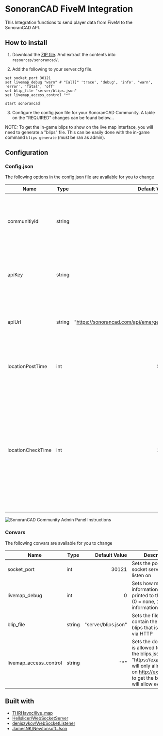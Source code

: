 # SonoranCAD FiveM Integration

This Integration functions to send player data from FiveM to the SonoranCAD API.

## How to install

1. Download the [ZIP file](https://github.com/SonoranBrian/SonoranCADLuaIntegration/archive/master.zip). And extract the contents into `resources/sonorancad/`.

2. Add the following to your server.cfg file.

```
set socket_port 30121
set livemap_debug "warn" # "[all]" 'trace', 'debug', 'info', 'warn', 'error', 'fatal', 'off'
set blip_file "server/blips.json"
set livemap_access_control "*"

start sonorancad
```

3. Configure the config.json file for your SonoranCAD Community. A table on the "REQUIRED" changes can be found below...

NOTE: To get the in-game blips to show on the live map interface, you will need to generate a "blips" file.
This can be easily done with the in-game command `blips generate` (must be ran as admin).

## Configuration

### Config.json
The following options in the config.json file are available for you to change

| Name                    | Type           | Default Value       | Description |
| ----------------------- | -------------  | ------------------: | ----------- |
| communitiyId            | string         | ""                  | REQUIRED: Set this to your Community ID found on SonoranCAD's Community Admin Panel (pictured below) |
| apiKey                  | string         | ""                  | REQUIRED: Set this to your API Key found on SonoranCAD's Community Admin Panel (pictured below)  |
| apiUrl                  | string         | "https://sonorancad.com/api/emergency" | This is already set to the default API URL for all SonoranCAD API communications |
| locationPostTime        | int            | 5000                | Lowering this value will result in rate limiting by SonoranCAD, must be higher than 5000 miliseconds |
| locationCheckTime       | int            | 1000                | This value controls the amount of time between each player's client checking for a change to their last reported location. It is not needed to lower or increase this value and doing so may result in worse performance or longer periods of time before SonoranCAD shows updates for units. |

![SonoranCAD Community Admin Panel Instructions](https://sonoransoftware.com/tutorials/sonorancad/images/integration_api_keys.png "Get your Community ID and apiKey here")

### Convars
The following convars are available for you to change

| Name                    | Type           | Default Value       | Description |
| ----------------------- | -------------  | ------------------: | ----------- |
| socket_port             | int            | 30121               | Sets the port the socket server should listen on |
| livemap_debug           | int            | 0                   | Sets how much information gets printed to the console (0 = none, 1 = basic information, 2 = all) |
| blip_file               | string         | "server/blips.json" | Sets the file that will contain the generated blips that is exposed via HTTP |
| livemap_access_control  | string         | "*"                 | Sets the domain that is allowed to access the blips.json file (E.g. "https://example.com" will only allow the UI on http://example.com to get the blips), "*" will allow everyone |

## Built with
* [THRHavoc/live_map](https://github.com/TGRHavoc/live_map)
* [Hellslicer/WebSocketServer](https://github.com/Hellslicer/WebSocketServer/blob/master/WebSocketEventListener.cs)
* [deniszykov/WebSocketListener](https://github.com/deniszykov/WebSocketListener)
* [JamesNK/Newtonsoft.Json](https://github.com/JamesNK/Newtonsoft.Json)
